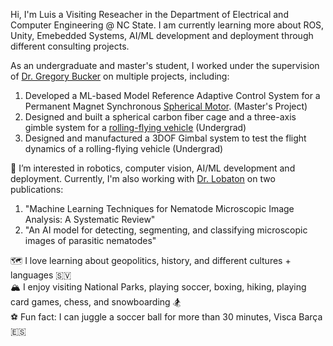 Hi, I'm Luis a Visiting Reseacher in the Department of Electrical and Computer Engineering @ NC State. I am currently learning more about ROS, Unity, Emebedded Systems, AI/ML development and deployment through different consulting projects.

As an undergraduate and master's student, I worked under the supervision of [Dr. Gregory Bucker](https://mae.ncsu.edu/people/gbuckner/) on multiple projects, including:  
1. Developed a ML-based Model Reference Adaptive Control System for a Permanent Magnet Synchronous [Spherical Motor](https://www.mdpi.com/2075-1702/10/8/612). (Master's Project)
2. Designed and built a spherical carbon fiber cage and a three-axis gimble system for a [rolling-flying vehicle](https://asmedigitalcollection.asme.org/mechanismsrobotics/article/13/5/050901/1106903/The-Spherical-Rolling-Flying-Vehicle-Dynamic) (Undergrad)
3. Designed and manufactured a 3DOF Gimbal system to test the flight dynamics of a rolling-flying vehicle (Undergrad)  






🦾 I’m interested in robotics, computer vision, AI/ML development and deployment. Currently, I'm also working with [Dr. Lobaton](https://ece.ncsu.edu/people/ejlobato/) on two publications:

1. "Machine Learning Techniques for Nematode Microscopic Image Analysis: A Systematic Review" 
2. "An AI model for detecting, segmenting, and classifying microscopic images of parasitic nematodes"
     


🗺️ I love learning about geopolitics, history, and different cultures + languages 🇸🇻  
🏔️ I enjoy visiting National Parks, playing soccer, boxing, hiking, playing card games, chess, and snowboarding 🏂  
⚽️ Fun fact: I can juggle a soccer ball for more than 30 minutes, Visca Barça 🇪🇸  



<!---
jljimene7/jljimene7 is a ✨ special ✨ repository because its `README.md` (this file) appears on your GitHub profile.
You can click the Preview link to take a look at your changes.
--->
